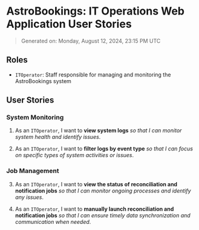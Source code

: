 # AstroBookings: IT Operations Web Application User Stories

> Generated on: Monday, August 12, 2024, 23:15 PM UTC

## Roles

- `ITOperator`: Staff responsible for managing and monitoring the AstroBookings system

## User Stories

### System Monitoring

1. As an `ITOperator`, I want to **view system logs** _so that I can monitor system health and identify issues_.

2. As an `ITOperator`, I want to **filter logs by event type** _so that I can focus on specific types of system activities or issues_.

### Job Management

3. As an `ITOperator`, I want to **view the status of reconciliation and notification jobs** _so that I can monitor ongoing processes and identify any issues_.

4. As an `ITOperator`, I want to **manually launch reconciliation and notification jobs** _so that I can ensure timely data synchronization and communication when needed_.

